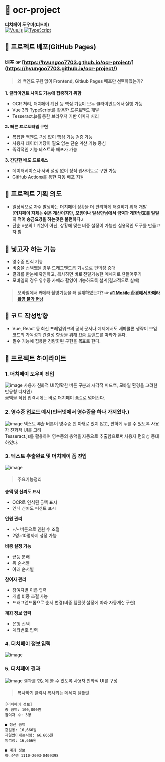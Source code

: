 # 🚀 ocr-project
**더치페이 도우미(더드미)**  
[![Vue.js](https://img.shields.io/badge/Vue.js-3.5.12-brightgreen)](https://vuejs.org/)
[![TypeScript](https://img.shields.io/badge/TypeScript-5.1-blue)](https://www.typescriptlang.org/)

## 📌 프로젝트 배포(GitHub Pages)

### 배포 ☞ [https://hyungoo7703.github.io/ocr-project/](https://hyungoo7703.github.io/ocr-project/)

> #### 왜 백엔드 구현 없이 Frontend, Github Pages 배포만 선택하였는가?
**1. 클라이언트 사이드 기능에 집중하기 위함**
+ OCR 처리, 더치페이 계산 등 핵심 기능이 모두 클라이언트에서 실행 가능
+ Vue 3와 TypeScript를 활용한 프론트엔드 개발
+ Tesseract.js를 통한 브라우저 기반 이미지 처리 <br>

**2. 빠른 프로토타입 구현**
+ 복잡한 백엔드 구성 없이 핵심 기능 검증 가능
+ 사용자 데이터 저장이 필요 없는 단순 계산 기능 중심
+ 즉각적인 기능 테스트와 배포가 가능 <br>

**3. 간단한 배포 프로세스**
+ 데이터베이스나 서버 설정 없이 정적 웹사이트로 구현 가능
+ GitHub Actions를 통한 자동 배포 지원

## 📌 프로젝트 기획 의도
+ 일상적으로 자주 발생하는 더치페이 상황을 더 편리하게 해결하기 위해 개발 <br>
(**더치페이 자체는 쉬운 계산이지만, 모임이나 일상만남에서 금액과 계좌번호를 일일히 적어 송금요청을 하는것은 불편하다.**)
+ 단순 n분의 1 계산이 아닌, 상황에 맞는 비중 설정이 가능한 실용적인 도구를 만들고자 함

## 📌 넣고자 하는 기능
+ 영수증 인식 기능
+ 비중을 선택했을 경우 드래그앤드롭 기능으로 편의성 증대
+ 결과를 한눈에 확인하고, 복사하면 바로 전달가능한 메세지로 만들어주기
+ 모바일의 경우 영수증 카메라 촬영이 가능하도록 설계(결과적으로 실패)

> #### 모바일에서 카메라 촬영기능을 왜 실패하였는가? ☞ [#1 Mobile 환경에서 카메라 촬영 불가 현상](https://github.com/hyungoo7703/ocr-project/issues/1)

## 📌 코드 작성방향
+ Vue, React 등 최신 프레임워크의 공식 문서나 예제에서도 세미콜론 생략이 보임 <br>
  코드의 가독성과 간결성 향상을 위해 요즘 트랜드를 따라가 본다.
+ 필수 기능에 집중한 경량화된 구현을 목표로 한다.

## 📌 프로젝트 하이라이트

### 1. 더치페이 도우미 진입
![image](https://github.com/user-attachments/assets/7196c988-d0f9-482c-b179-d26e2953d15d)
사용자 친화적 UI(명확한 버튼 구분과 시각적 피드백, 모바일 환경을 고려한 반응형 디자인) <br>
금액을 직접 입력시에는 바로 더치페이 폼으로 넘어간다.

### 2. 영수증 업로드 예시(인터넷에서 영수증을 하나 가져왔다.)
![image](https://github.com/user-attachments/assets/50be27e7-74b7-4263-9090-47eef1a4514d)
텍스트 추출 버튼이 영수증 맨 아래로 있지 않고, 편하게 누를 수 있도록 사용자 친화적 UI를 고려 <br>
Tesseract.js를 활용하여 영수증의 총액을 자동으로 추출함으로써 사용자 편의성 증대하였다.

### 3. 텍스트 추출완료 및 더치페이 폼 진입
![image](https://github.com/user-attachments/assets/e01fbaab-468c-4483-a6e8-92fe4b6d6d65)
> #### 주요기능정리

**총액 및 신뢰도 표시**
+ OCR로 인식된 금액 표시
+ 인식 신뢰도 퍼센트 표시 <br>

**인원 관리**
+ +/- 버튼으로 인원 수 조절
+ 2명~10명까지 설정 가능 <br>

**비중 설정 기능**
+ 균등 분배
+ 위 순서별
+ 아래 순서별 <br>

**참여자 관리**
+ 참여자별 이름 입력
+ 개별 비중 조절 가능
+ 드래그앤드롭으로 순서 변경(비중 템플릿 설정에 따라 자동계산 구현) <br>

**계좌 정보 입력**
+ 은행 선택
+ 계좌번호 입력

### 4. 더치페이 정보 입력
![image](https://github.com/user-attachments/assets/c3a59bee-d39d-45f9-8975-1273dcf5e095)

### 5. 더치페이 결과
![image](https://github.com/user-attachments/assets/d6a4d631-0d4f-4fdc-8dca-f48e6a47adf3)
결과를 한눈에 볼 수 있도록 사용자 친화적 UI를 구성

> #### 복사하기 클릭시 복사되는 메세지 템플릿
```
[더치페이 정보]
총 금액: 100,000원
참여자 수: 3명

■ 정산 금액
홍길동: 16,666원
제일많이내는사람: 66,666원
임꺽정: 16,666원

■ 계좌 정보
하나은행 1110-2093-0409398
```
